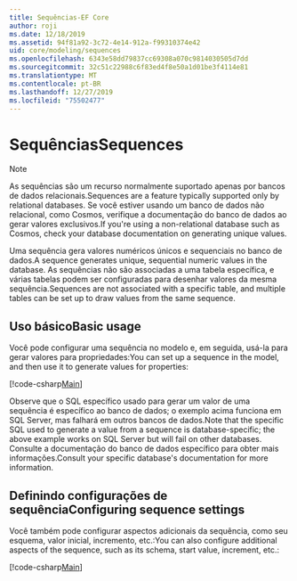 ```yaml
---
title: Sequências-EF Core
author: roji
ms.date: 12/18/2019
ms.assetid: 94f81a92-3c72-4e14-912a-f99310374e42
uid: core/modeling/sequences
ms.openlocfilehash: 6343e58dd79837cc69308a070c9814030505d7dd
ms.sourcegitcommit: 32c51c22988c6f83ed4f8e50a1d01be3f4114e81
ms.translationtype: MT
ms.contentlocale: pt-BR
ms.lasthandoff: 12/27/2019
ms.locfileid: "75502477"
---
```

# <a name="sequences"></a><span data-ttu-id="cb9a2-102">Sequências</span><span class="sxs-lookup"><span data-stu-id="cb9a2-102">Sequences</span></span>

> [!NOTE]  
> <span data-ttu-id="cb9a2-103">As sequências são um recurso normalmente suportado apenas por bancos de dados relacionais.</span><span class="sxs-lookup"><span data-stu-id="cb9a2-103">Sequences are a feature typically supported only by relational databases.</span></span> <span data-ttu-id="cb9a2-104">Se você estiver usando um banco de dados não relacional, como Cosmos, verifique a documentação do banco de dados ao gerar valores exclusivos.</span><span class="sxs-lookup"><span data-stu-id="cb9a2-104">If you're using a non-relational database such as Cosmos, check your database documentation on generating unique values.</span></span>

<span data-ttu-id="cb9a2-105">Uma sequência gera valores numéricos únicos e sequenciais no banco de dados.</span><span class="sxs-lookup"><span data-stu-id="cb9a2-105">A sequence generates unique, sequential numeric values in the database.</span></span> <span data-ttu-id="cb9a2-106">As sequências não são associadas a uma tabela específica, e várias tabelas podem ser configuradas para desenhar valores da mesma sequência.</span><span class="sxs-lookup"><span data-stu-id="cb9a2-106">Sequences are not associated with a specific table, and multiple tables can be set up to draw values from the same sequence.</span></span>

## <a name="basic-usage"></a><span data-ttu-id="cb9a2-107">Uso básico</span><span class="sxs-lookup"><span data-stu-id="cb9a2-107">Basic usage</span></span>

<span data-ttu-id="cb9a2-108">Você pode configurar uma sequência no modelo e, em seguida, usá-la para gerar valores para propriedades:</span><span class="sxs-lookup"><span data-stu-id="cb9a2-108">You can set up a sequence in the model, and then use it to generate values for properties:</span></span>

[!code-csharp[Main](../../../samples/core/Modeling/FluentAPI/Sequence.cs?name=Sequence&highlight=3,7)]

<span data-ttu-id="cb9a2-109">Observe que o SQL específico usado para gerar um valor de uma sequência é específico ao banco de dados; o exemplo acima funciona em SQL Server, mas falhará em outros bancos de dados.</span><span class="sxs-lookup"><span data-stu-id="cb9a2-109">Note that the specific SQL used to generate a value from a sequence is database-specific; the above example works on SQL Server but will fail on other databases.</span></span> <span data-ttu-id="cb9a2-110">Consulte a documentação do banco de dados específico para obter mais informações.</span><span class="sxs-lookup"><span data-stu-id="cb9a2-110">Consult your specific database's documentation for more information.</span></span>

## <a name="configuring-sequence-settings"></a><span data-ttu-id="cb9a2-111">Definindo configurações de sequência</span><span class="sxs-lookup"><span data-stu-id="cb9a2-111">Configuring sequence settings</span></span>

<span data-ttu-id="cb9a2-112">Você também pode configurar aspectos adicionais da sequência, como seu esquema, valor inicial, incremento, etc.:</span><span class="sxs-lookup"><span data-stu-id="cb9a2-112">You can also configure additional aspects of the sequence, such as its schema, start value, increment, etc.:</span></span>

[!code-csharp[Main](../../../samples/core/Modeling/FluentAPI/SequenceConfiguration.cs?name=SequenceConfiguration&highlight=3-5)]
